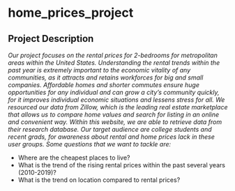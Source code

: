 # home_prices_project

## Project Description

*Our project focuses on the rental prices for 2-bedrooms for metropolitan areas within the United States. Understanding the rental trends within the past year is extremely important to the economic vitality of any communities, as it attracts and retains workforces for big and small companies. Affordable homes and shorter commutes ensure huge opportunities for any individual and can grow a city’s community quickly, for it improves individual economic situations and lessens stress for all. We resourced our data from Zillow, which is the leading real estate marketplace that allows us to compare home values and search for listing in an online and convenient way. Within this website, we are able to retrieve data from their research database. Our target audience are college students and recent grads, for awareness about rental and home prices lack in these user groups. Some questions that we want to tackle are:*

- Where are the cheapest places to live?
- What is the trend of the rising rental prices within the past several years (2010-2019)?
- What is the trend on location compared to rental prices?
